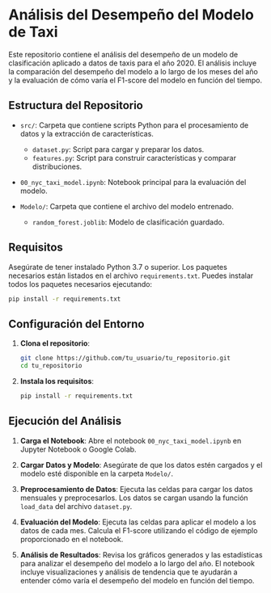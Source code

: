 # Análisis del Desempeño del Modelo de Taxi
Este repositorio contiene el análisis del desempeño de un modelo de clasificación aplicado a datos de taxis para el año 2020. El análisis incluye la comparación del desempeño del modelo a lo largo de los meses del año y la evaluación de cómo varía el F1-score del modelo en función del tiempo.

## Estructura del Repositorio

- `src/`: Carpeta que contiene scripts Python para el procesamiento de datos y la extracción de características.
  - `dataset.py`: Script para cargar y preparar los datos.
  - `features.py`: Script para construir características y comparar distribuciones.


- `00_nyc_taxi_model.ipynb`: Notebook principal para la evaluación del modelo.

- `Modelo/`: Carpeta que contiene el archivo del modelo entrenado.
  - `random_forest.joblib`: Modelo de clasificación guardado.

## Requisitos

Asegúrate de tener instalado Python 3.7 o superior. Los paquetes necesarios están listados en el archivo `requirements.txt`. Puedes instalar todos los paquetes necesarios ejecutando:

```bash
pip install -r requirements.txt
```
## Configuración del Entorno

1. **Clona el repositorio**:
   ```bash
   git clone https://github.com/tu_usuario/tu_repositorio.git
   cd tu_repositorio

2. **Instala los requisitos**:
   ```bash
   pip install -r requirements.txt

## Ejecución del Análisis

1. **Carga el Notebook**:
   Abre el notebook `00_nyc_taxi_model.ipynb` en Jupyter Notebook o Google Colab.

2. **Cargar Datos y Modelo**:
   Asegúrate de que los datos estén cargados y el modelo esté disponible en la carpeta `Modelo/`.

3. **Preprocesamiento de Datos**:
   Ejecuta las celdas para cargar los datos mensuales y preprocesarlos. Los datos se cargan usando la función `load_data` del archivo `dataset.py`.

4. **Evaluación del Modelo**:
   Ejecuta las celdas para aplicar el modelo a los datos de cada mes. Calcula el F1-score utilizando el código de ejemplo proporcionado en el notebook.

5. **Análisis de Resultados**:
   Revisa los gráficos generados y las estadísticas para analizar el desempeño del modelo a lo largo del año. El notebook incluye visualizaciones y análisis de tendencia que te ayudarán a entender cómo varía el desempeño del modelo en función del tiempo.

